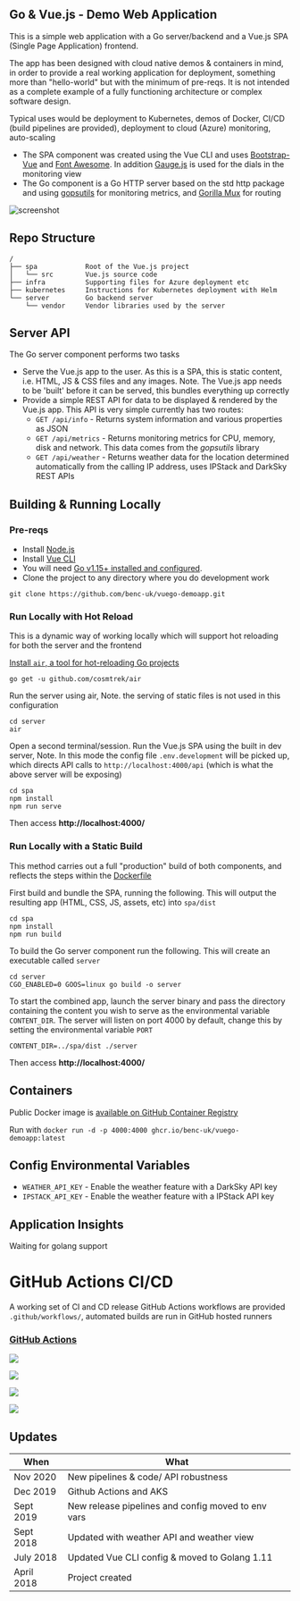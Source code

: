 ## Go & Vue.js - Demo Web Application
This is a simple web application with a Go server/backend and a Vue.js SPA (Single Page Application) frontend.

The app has been designed with cloud native demos & containers in mind, in order to provide a real working application for deployment, something more than "hello-world" but with the minimum of pre-reqs. It is not intended as a complete example of a fully functioning architecture or complex software design.

Typical uses would be deployment to Kubernetes, demos of Docker, CI/CD (build pipelines are provided), deployment to cloud (Azure) monitoring, auto-scaling

- The SPA component was created using the Vue CLI and uses [Bootstrap-Vue](https://bootstrap-vue.js.org/) and [Font Awesome](https://fontawesome.com/). In addition [Gauge.js](http://bernii.github.io/gauge.js/) is used for the dials in the monitoring view
- The Go component is a Go HTTP server based on the std http package and using [gopsutils](https://github.com/shirou/gopsutil) for monitoring metrics, and [Gorilla Mux](https://github.com/gorilla/mux) for routing

![screenshot](https://user-images.githubusercontent.com/14982936/38804618-e1a5c1bc-416a-11e8-9cf3-c64689faf6cb.png)

## Repo Structure
```
/
├── spa            Root of the Vue.js project
│   └── src        Vue.js source code
├── infra          Supporting files for Azure deployment etc
├── kubernetes     Instructions for Kubernetes deployment with Helm
└── server         Go backend server
    └── vendor     Vendor libraries used by the server 
```

## Server API
The Go server component performs two tasks
- Serve the Vue.js app to the user. As this is a SPA, this is static content, i.e. HTML, JS & CSS files and any images. Note. The Vue.js app needs to be 'built' before it can be served, this bundles everything up correctly
- Provide a simple REST API for data to be displayed & rendered by the Vue.js app. This API is very simple currently has two routes:
  - `GET /api/info` - Returns system information and various properties as JSON
  - `GET /api/metrics` - Returns monitoring metrics for CPU, memory, disk and network. This data comes from the *gopsutils* library
  - `GET /api/weather` - Returns weather data for the location determined automatically from the calling IP address, uses IPStack and DarkSky REST APIs
  

## Building & Running Locally

### Pre-reqs
- Install [Node.js](https://nodejs.org/en/)
- Install [Vue CLI](https://github.com/vuejs/vue-cli)
- You will need [Go v1.15+ installed and configured](https://golang.org/dl/).
- Clone the project to any directory where you do development work
```
git clone https://github.com/benc-uk/vuego-demoapp.git
```

### Run Locally with Hot Reload 
This is a dynamic way of working locally which will support hot reloading for both the server and the frontend

[Install `air`, a tool for hot-reloading Go projects](https://github.com/cosmtrek/air#installation)
```
go get -u github.com/cosmtrek/air
```

Run the server using air, Note. the serving of static files is not used in this configuration
```
cd server
air
```

Open a second terminal/session. Run the Vue.js SPA using the built in dev server, Note. In this mode the config file `.env.development` will be picked up, which directs API calls to `http://localhost:4000/api` (which is what the above server will be exposing)
```
cd spa
npm install
npm run serve
```

Then access **http://localhost:4000/**

### Run Locally with a Static Build
This method carries out a full "production" build of both components, and reflects the steps within the [Dockerfile](./Dockerfile)

First build and bundle the SPA, running the following. This will output the resulting app (HTML, CSS, JS, assets, etc) into `spa/dist`
```
cd spa
npm install
npm run build
```

To build the Go server component run the following. This will create an executable called `server`
```
cd server
CGO_ENABLED=0 GOOS=linux go build -o server
```

To start the combined app, launch the server binary and pass the directory containing the content you wish to serve as the environmental variable `CONTENT_DIR`. The server will listen on port 4000 by default, change this by setting the environmental variable `PORT`
```
CONTENT_DIR=../spa/dist ./server 
```
Then access **http://localhost:4000/**


## Containers 
Public Docker image is [available on GitHub Container Registry](https://github.com/users/benc-uk/packages/container/package/vuego-demoapp) 

Run with `docker run -d -p 4000:4000 ghcr.io/benc-uk/vuego-demoapp:latest`

## Config Environmental Variables
- `WEATHER_API_KEY` - Enable the weather feature with a DarkSky API key 
- `IPSTACK_API_KEY` - Enable the weather feature with a IPStack API key 
  
## Application Insights 
Waiting for golang support


# GitHub Actions CI/CD 
A working set of CI and CD release GitHub Actions workflows are provided `.github/workflows/`, automated builds are run in GitHub hosted runners

### [GitHub Actions](https://github.com/benc-uk/vuego-demoapp/actions)

[![](https://img.shields.io/github/workflow/status/benc-uk/vuego-demoapp/CI%20Build%20App)](https://github.com/benc-uk/vuego-demoapp/actions?query=workflow%3A%22CI+Build+App%22)

[![](https://img.shields.io/github/workflow/status/benc-uk/vuego-demoapp/CD%20Release%20-%20AKS?label=release-kubernetes)](https://github.com/benc-uk/vuego-demoapp/actions?query=workflow%3A%22CD+Release+-+AKS%22)

[![](https://img.shields.io/github/workflow/status/benc-uk/vuego-demoapp/CD%20Release%20-%20Webapp?label=release-azure)](https://github.com/benc-uk/vuego-demoapp/actions?query=workflow%3A%22CD+Release+-+Webapp%22)

[![](https://img.shields.io/github/last-commit/benc-uk/vuego-demoapp)](https://github.com/benc-uk/vuego-demoapp/commits/master)


## Updates
| When       | What                                               |
| ---------- | -------------------------------------------------- |
| Nov 2020   | New pipelines & code/ API robustness               |
| Dec 2019   | Github Actions and AKS                             |
| Sept 2019  | New release pipelines and config moved to env vars |
| Sept 2018  | Updated with weather API and weather view          |
| July 2018  | Updated Vue CLI config & moved to Golang 1.11      |
| April 2018 | Project created                                    |

